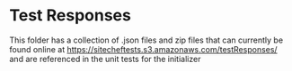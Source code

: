 Test Responses
=============

This folder has a collection of .json files
and zip files that can currently be found
online at https://sitecheftests.s3.amazonaws.com/testResponses/
and are referenced in the unit tests for the initializer
